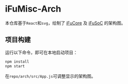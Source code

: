# iFuMisc-Arch

本仓库基于`React`和`svg`，绘制了 [iFuCore](https://github.com/iFuProcessor/iFuCore) 及 [iFuSoC](https://github.com/iFuProcessor/iFuSoC) 的架构图。

## 项目构建
运行以下命令，即可在本地启动项目：
```bash
npm install
npm start
```

在`repo/arch/src/App.js`可调整显示的架构图。
